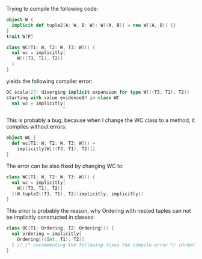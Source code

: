 Trying to compile the following code:

```scala
object W {
  implicit def tuple2[A: W, B: W]: W[(A, B)] = new W[(A, B)] {}
}
trait W[P]

class WC[T1: W, T2: W, T3: W]() {
  val wc = implicitly[
    W[((T3, T1), T2)]
  ]
}
```

yields the following compiler error:

```scala
OC.scala:27: diverging implicit expansion for type W[((T3, T1), T2)]
starting with value evidence$9 in class WC
  val wc = implicitly[
                     ^
```

This is probably a bug, because when I change the WC class to a method, it compiles without errors: 

```scala
object WC {
  def wc[T1: W, T2: W, T3: W]() = 
    implicitly[W[((T3, T1), T2)]]
}
```

The error can be also fixed by changing WC to: 

```scala
class WC[T1: W, T2: W, T3: W]() {
  val wc = implicitly[
    W[((T3, T1), T2)]
  ](W.tuple2[(T3, T1), T2](implicitly, implicitly))
}
```


This error is probably the reason, why Ordering with nested tuples can not be implicitly constructed in classes:

```scala
class OC[T1: Ordering, T2: Ordering]() {
  val ordering = implicitly[
    Ordering[((Int, T1), T2)]
  ] // /* uncommenting the following fixes the compile error */ (Ordering.Tuple2[(Int, T1), T2](implicitly, implicitly))
}
```
